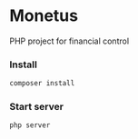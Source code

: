 # Monetus

PHP project for financial control


### Install

```bash
composer install
```

### Start server

```bash
php server
```

<!-- TO DO: Criar class token para criptografar e descriptografar tokens -->